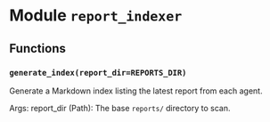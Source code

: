 # Module `report_indexer`

## Functions

### `generate_index(report_dir=REPORTS_DIR)`

Generate a Markdown index listing the latest report from each agent.

Args:
    report_dir (Path): The base `reports/` directory to scan.
